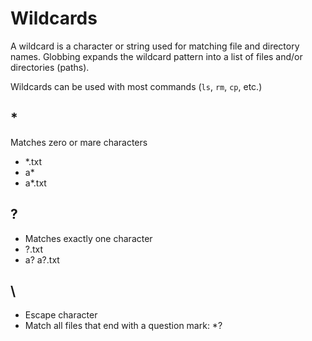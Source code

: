 # Wildcards

A wildcard is a character or string used for matching file and directory names.
Globbing expands the wildcard pattern into a list of files and/or directories
(paths).

Wildcards can be used with most commands (`ls`, `rm`, `cp`, etc.)

## \*

Matches zero or mare characters

- \*.txt
- a\*
- a\*.txt

## ?

- Matches exactly one character
- ?.txt
- a?
  a?.txt

## \

- Escape character
- Match all files that end with a question mark: \*\?
